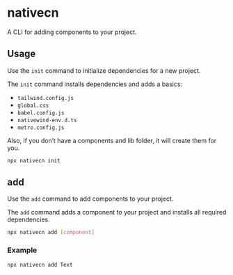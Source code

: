 # nativecn

A CLI for adding components to your project.

## Usage

Use the `init` command to initialize dependencies for a new project.

The `init` command installs dependencies and adds a basics: 

- `tailwind.config.js`
- `global.css`
- `babel.config.js`
- `nativewind-env.d.ts`
- `metro.config.js`

Also, if you don’t have a components and lib folder, it will create them for you.

```bash
npx nativecn init
```

## add

Use the `add` command to add components to your project.

The `add` command adds a component to your project and installs all required dependencies.

```bash
npx nativecn add [component]
```

### Example

```bash
npx nativecn add Text
```
